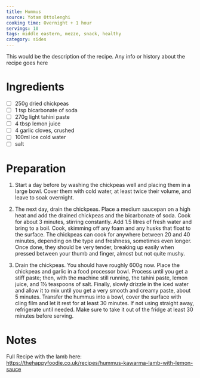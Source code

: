 ```yaml
---
title: Hummus
source: Yotam Ottolenghi
cooking time: Overnight + 1 hour
servings: 10
tags: middle eastern, mezze, snack, healthy
category: sides
---
```


This would be the description of the recipe. Any info or history about the recipe goes here

Ingredients
===========

* [ ] 250g	dried chickpeas
* [ ] 1 tsp	bicarbonate of soda
* [ ] 270g	light tahini paste
* [ ] 4 tbsp	lemon juice
* [ ] 4	garlic cloves, crushed
* [ ] 100ml	ice cold water
* [ ] salt

Preparation
===========
1. Start a day before by washing the chickpeas well and placing them in a large bowl. Cover them with cold water, at least twice their volume, and leave to soak overnight.

2. The next day, drain the chickpeas. Place a medium saucepan on a high heat and add the drained chickpeas and the bicarbonate of soda. Cook for about 3 minutes, stirring constantly. Add 1.5 litres of fresh water and bring to a boil. Cook, skimming off any foam and any husks that float to the surface. The chickpeas can cook for anywhere between 20 and 40 minutes, depending on the type and freshness, sometimes even longer. Once done, they should be very tender, breaking up easily when pressed between your thumb and finger, almost but not quite mushy.

3. Drain the chickpeas. You should have roughly 600g now. Place the chickpeas and garlic in a food processor bowl. Process until you get a stiff paste; then, with the machine still running, the tahini paste, lemon juice, and 1½ teaspoons of salt. Finally, slowly drizzle in the iced water and allow it to mix until you get a very smooth and creamy paste, about 5 minutes. Transfer the hummus into a bowl, cover the surface with cling film and let it rest for at least 30 minutes. If not using straight away, refrigerate until needed. Make sure to take it out of the fridge at least 30 minutes before serving.

Notes
=====

Full Recipe with  the lamb here: https://thehappyfoodie.co.uk/recipes/hummus-kawarma-lamb-with-lemon-sauce
